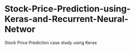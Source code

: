 # Stock-Price-Prediction-using-Keras-and-Recurrent-Neural-Networ
Stock Price Prediction case study using Keras
